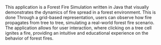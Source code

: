 This application is a Forest Fire Simulation written in Java that visually demonstrates
the dynamics of fire spread in a forest environment. This is done Through a grid-based representation,
users can observe how fire propagates from tree to tree, simulating a real-world forest fire scenario.
The application allows for user interaction, where clicking on a tree cell ignites a fire,
providing an intuitive and educational experience on the behavior of forest fires.
